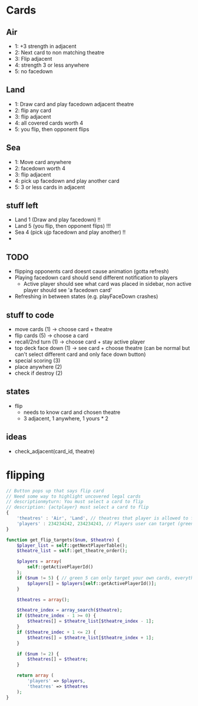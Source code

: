 # Cards

## Air
* 1: +3 strength in adjacent
* 2: Next card to non matching theatre
* 3: Flip adjacent
* 4: strength 3 or less anywhere
* 5: no facedown


## Land
* 1: Draw card and play facedown adjacent theatre
* 2: flip any card
* 3: flip adjacent
* 4: all covered cards worth 4
* 5: you flip, then opponent flips


## Sea
* 1: Move card anywhere
* 2: facedown worth 4
* 3: flip adjacent
* 4: pick up facedown and play another card
* 5: 3 or less cards in adjacent


## stuff left
* Land 1 (Draw and play facedown)               !!
* Land 5 (you flip, then opponent flips)        !!!
* Sea 4 (pick ujp facedown and play another)    !!
* 

## TODO
* flipping opponents card doesnt cause animation (gotta refresh)
* Playing facedown card should send different notification to players
    * Active player should see what card was placed in sidebar, non active player should see 'a facedown card'
* Refreshing in between states (e.g. playFaceDown crashes)

## stuff to code
* move cards (1) -> choose card + theatre
* flip cards (5) -> choose a card
* recall/2nd turn (1) -> choose card + stay active player
* top deck face down (1) -> see card + choose theatre (can be normal but can't select different card and only face down button)
* special scoring (3)
* place anywhere (2)
* check if destroy (2)


## states
* flip
    * needs to know card and chosen theatre
    * 3 adjacent, 1 anywhere, 1 yours * 2

## ideas
* check_adjacent(card_id, theatre)


# flipping
```js
// Button pops up that says flip card
// Need some way to highlight uncovered legal cards
// descriptionmyturn: You must select a card to flip
// description: {actplayer} must select a card to flip
{
    'theatres' : 'Air', 'Land', // theatres that player is allowed to flip in (e.g. green 2 allows anywhere, green 3 is only adjacent)
    'players' : 234234242, 234234243, // Players user can target (green 5 only allows you to flip)
}
```

```php
function get_flip_targets($num, $theatre) {
    $player_list = self::getNextPlayerTable();
    $theatre_list = self::get_theatre_order();

    $players = array(
        self::getActivePlayerId()
    );
    if ($num != 5) { // green 5 can only target your own cards, everything else can flip yours or opponents
        $players[] = $players[self::getActivePlayerId()];
    }

    $theatres = array();

    $theatre_index = array_search($theatre);
    if ($theatre_index - 1 >= 0) {
        $theatres[] = $theatre_list[$theatre_index - 1];
    }
    if ($theatre_indec + 1 <= 2) {
        $theatres[] = $theatre_list[$theatre_index + 1];
    }

    if ($num != 2) {
        $theatres[] = $theatre;
    }

    return array (
        'players' => $players,
        'theatres' => $theatres
    );
} 
```